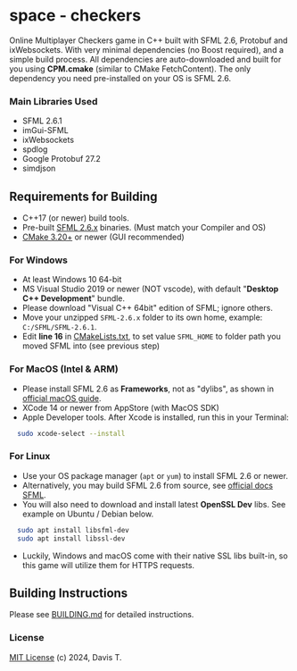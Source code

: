 # space - checkers

Online Multiplayer Checkers game in C++ built with SFML 2.6, Protobuf and ixWebsockets. With very minimal dependencies (no Boost required), and
a simple build process. All dependencies are auto-downloaded and built for you using **CPM.cmake** (similar to CMake FetchContent). The only dependency you need
pre-installed on your OS is SFML 2.6.

### Main Libraries Used

- SFML 2.6.1
- imGui-SFML
- ixWebsockets
- spdlog
- Google Protobuf 27.2
- simdjson

## Requirements for Building

- C++17 (or newer) build tools.
- Pre-built [SFML 2.6.x](https://www.sfml-dev.org/download/sfml/2.6.1/) binaries. (Must match your Compiler and OS)
- [CMake 3.20+](https://cmake.org/download/) or newer (GUI recommended)

### For Windows

- At least Windows 10 64-bit
- MS Visual Studio 2019 or newer (NOT vscode), with default "**Desktop C++ Development**" bundle.
- Please download "Visual C++ 64bit" edition of SFML; ignore others.
- Move your unzipped `SFML-2.6.x` folder to its own home, example: `C:/SFML/SFML-2.6.1`.
- Edit **line 16** in [CMakeLists.txt](CMakeLists.txt), to set value `SFML_HOME` to folder path you moved SFML into (see previous step)

### For MacOS (Intel & ARM)

- Please install SFML 2.6 as **Frameworks**, not as "dylibs", as shown in [official macOS guide](https://www.sfml-dev.org/tutorials/2.6/start-osx.php).
- XCode 14 or newer from AppStore (with MacOS SDK)
- Apple Developer tools. After Xcode is installed, run this in your Terminal:

```bash
  sudo xcode-select --install
```

### For Linux

- Use your OS package manager (`apt` or `yum`) to install SFML 2.6 or newer.
- Alternatively, you may build SFML 2.6 from source, see [official docs SFML](https://www.sfml-dev.org/tutorials/2.6/start-linux.php).
- You will also need to download and install latest **OpenSSL Dev** libs. See example on Ubuntu / Debian below.

```bash
  sudo apt install libsfml-dev
  sudo apt install libssl-dev
```
- Luckily, Windows and macOS come with their native SSL libs built-in, so this game will utilize them for HTTPS requests.

## Building Instructions

Please see [BUILDING.md](BUILDING.md) for detailed instructions.

### License

[MIT License](LICENSE) (c) 2024, Davis T.

